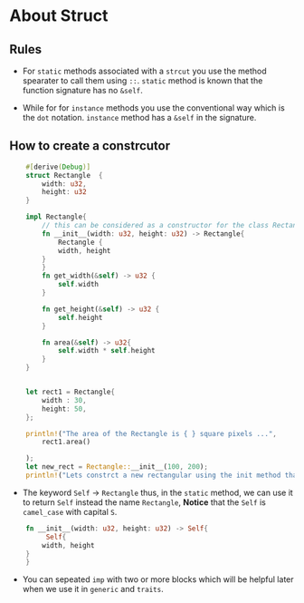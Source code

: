 # About Struct

## Rules

- For `static` methods associated with a `strcut` you use the method spearater
  to call them using `::`. `static` method is known that the function signature has no `&self`.

- While for for `instance` methods you use the
  conventional way which is the `dot` notation. `instance` method has a `&self` in the signature.

## How to create a constrcutor

```rust
    #[derive(Debug)]
    struct Rectangle  {
        width: u32,
        height: u32
    }

    impl Rectangle{
        // this can be considered as a constructor for the class Rectangle, with the method new,
        fn __init__(width: u32, height: u32) -> Rectangle{
            Rectangle {
            width, height
        }
        }
        fn get_width(&self) -> u32 {
            self.width
        }

        fn get_height(&self) -> u32 {
            self.height
        }

        fn area(&self) -> u32{
            self.width * self.height
        }
    }


    let rect1 = Rectangle{
        width : 30,
        height: 50,
    };

    println!("The area of the Rectangle is { } square pixels ...",
        rect1.area()

    );
    let new_rect = Rectangle::__init__(100, 200);
    println!("Lets constrct a new rectangular using the init method that we created => {:#?}", new_rect)


```

- The keyword `Self` -> `Rectangle` thus, in the `static` method, we can use it
  to return `Self` instead the name `Rectangle`, **Notice** that the `Self` is
  `camel_case` with capital `S`.

```rust
    fn __init__(width: u32, height: u32) -> Self{
         Self{
        width, height
    }
    }

```

- You can sepeated `imp` with two or more blocks which will be helpful later
  when we use it in `generic` and `traits`.
